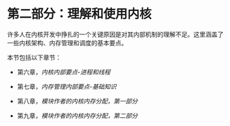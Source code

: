 # 第二部分：理解和使用内核

许多人在内核开发中挣扎的一个关键原因是对其内部机制的理解不足。这里涵盖了一些内核架构、内存管理和调度的基本要点。

本节包括以下章节：

+   第六章，*内核内部要点-进程和线程*

+   第七章，*内存管理内部要点-基础知识*

+   第八章，*模块作者的内核内存分配，第一部分*

+   第九章，*模块作者的内核内存分配，第二部分*
